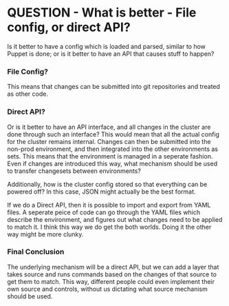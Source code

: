 # QUESTION - What is better - File config, or direct API?

Is it better to have a config which is loaded and parsed, similar to how Puppet is done; or is it better to have an API that causes stuff to happen?  

### File Config? 
This means that changes can be submitted into git repositories and treated as other code.  

### Direct API?
Or is it better to have an API interface, and all changes in the cluster are done through such an interface?   This would mean that all the actual config for the cluster remains internal.   Changes can then be submitted into the non-prod environment, and then integrated into the other environments as sets.  This means that the environment is managed in a seperate fashion.   Even if changes are introduced this way, what mechanism should be used to transfer changesets between environments?  

Additionally, how is the cluster config stored so that everything can be powered off?  In this case, JSON might actually be the best format.

If we do a Direct API, then it is possible to import and export from YAML files.   A seperate peice of code can go through the YAML files which describe the environment, and figures out what changes need to be applied to match it.  I think this way we do get the both worlds.  Doing it the other way might be more clunky.

### Final Conclusion

The underlying mechanism will be a direct API, but we can add a layer that takes source and runs commands based on the changes of that source to get them to match.  This way, different people could even implement their own source and controls, without us dictating what source mechanism should be used.
